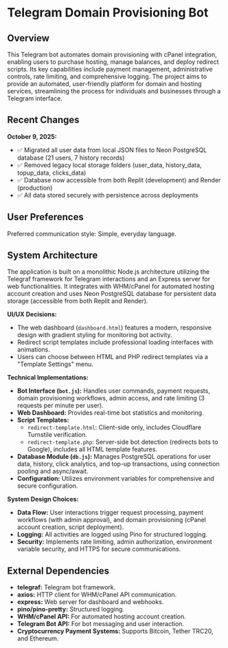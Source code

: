 # Telegram Domain Provisioning Bot

## Overview

This Telegram bot automates domain provisioning with cPanel integration, enabling users to purchase hosting, manage balances, and deploy redirect scripts. Its key capabilities include payment management, administrative controls, rate limiting, and comprehensive logging. The project aims to provide an automated, user-friendly platform for domain and hosting services, streamlining the process for individuals and businesses through a Telegram interface.

## Recent Changes

**October 9, 2025:**
- ✅ Migrated all user data from local JSON files to Neon PostgreSQL database (21 users, 7 history records)
- ✅ Removed legacy local storage folders (user_data, history_data, topup_data, clicks_data)
- ✅ Database now accessible from both Replit (development) and Render (production)
- ✅ All data stored securely with persistence across deployments

## User Preferences

Preferred communication style: Simple, everyday language.

## System Architecture

The application is built on a monolithic Node.js architecture utilizing the Telegraf framework for Telegram interactions and an Express server for web functionalities. It integrates with WHM/cPanel for automated hosting account creation and uses Neon PostgreSQL database for persistent data storage (accessible from both Replit and Render).

**UI/UX Decisions:**
- The web dashboard (`dashboard.html`) features a modern, responsive design with gradient styling for monitoring bot activity.
- Redirect script templates include professional loading interfaces with animations.
- Users can choose between HTML and PHP redirect templates via a "Template Settings" menu.

**Technical Implementations:**
- **Bot Interface (`bot.js`):** Handles user commands, payment requests, domain provisioning workflows, admin access, and rate limiting (3 requests per minute per user).
- **Web Dashboard:** Provides real-time bot statistics and monitoring.
- **Script Templates:**
    - `redirect-template.html`: Client-side only, includes Cloudflare Turnstile verification.
    - `redirect-template.php`: Server-side bot detection (redirects bots to Google), includes all HTML template features.
- **Database Module (`db.js`):** Manages PostgreSQL operations for user data, history, click analytics, and top-up transactions, using connection pooling and async/await.
- **Configuration:** Utilizes environment variables for comprehensive and secure configuration.

**System Design Choices:**
- **Data Flow:** User interactions trigger request processing, payment workflows (with admin approval), and domain provisioning (cPanel account creation, script deployment).
- **Logging:** All activities are logged using Pino for structured logging.
- **Security:** Implements rate limiting, admin authorization, environment variable security, and HTTPS for secure communications.

## External Dependencies

- **telegraf:** Telegram bot framework.
- **axios:** HTTP client for WHM/cPanel API communication.
- **express:** Web server for dashboard and webhooks.
- **pino/pino-pretty:** Structured logging.
- **WHM/cPanel API:** For automated hosting account creation.
- **Telegram Bot API:** For bot messaging and user interaction.
- **Cryptocurrency Payment Systems:** Supports Bitcoin, Tether TRC20, and Ethereum.